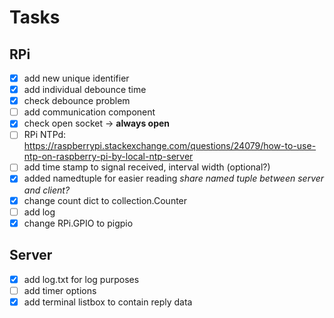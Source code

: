 # Tasks
## RPi
- [x] add new unique identifier 
- [x] add individual debounce time
- [x] check debounce problem
- [ ] add communication component
- [x] check open socket -> **always open**
- [ ] RPi NTPd: https://raspberrypi.stackexchange.com/questions/24079/how-to-use-ntp-on-raspberry-pi-by-local-ntp-server
- [ ] add time stamp to signal received, interval width (optional?)
- [x] added namedtuple for easier reading *share named tuple between server and client?* 
- [x] change count dict to collection.Counter
- [ ] add log
- [x] change RPi.GPIO to pigpio

## Server
- [x] add log.txt for log purposes
- [ ] add timer options
- [x] add terminal listbox to contain reply data
